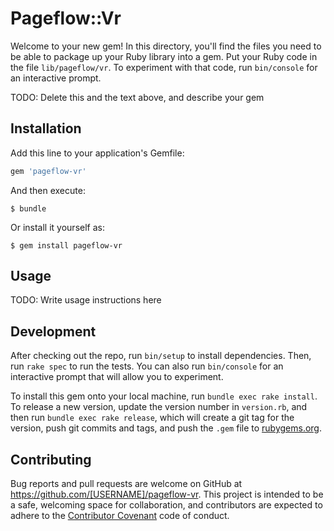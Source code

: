 # Pageflow::Vr

Welcome to your new gem! In this directory, you'll find the files you need to be able to package up your Ruby library into a gem. Put your Ruby code in the file `lib/pageflow/vr`. To experiment with that code, run `bin/console` for an interactive prompt.

TODO: Delete this and the text above, and describe your gem

## Installation

Add this line to your application's Gemfile:

```ruby
gem 'pageflow-vr'
```

And then execute:

    $ bundle

Or install it yourself as:

    $ gem install pageflow-vr

## Usage

TODO: Write usage instructions here

## Development

After checking out the repo, run `bin/setup` to install dependencies. Then, run `rake spec` to run the tests. You can also run `bin/console` for an interactive prompt that will allow you to experiment.

To install this gem onto your local machine, run `bundle exec rake install`. To release a new version, update the version number in `version.rb`, and then run `bundle exec rake release`, which will create a git tag for the version, push git commits and tags, and push the `.gem` file to [rubygems.org](https://rubygems.org).

## Contributing

Bug reports and pull requests are welcome on GitHub at https://github.com/[USERNAME]/pageflow-vr. This project is intended to be a safe, welcoming space for collaboration, and contributors are expected to adhere to the [Contributor Covenant](http://contributor-covenant.org) code of conduct.

